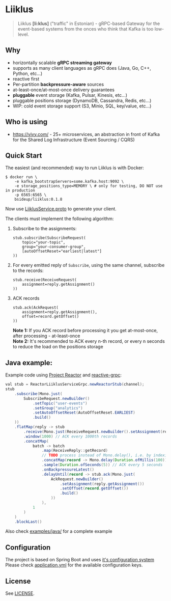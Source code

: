 # Liiklus
> Liiklus **[li:klus]** ("traffic" in Estonian) - gRPC-based Gateway for the event-based systems from the onces who think that Kafka is too low-level.

## Why
* horizontally scalable **gRPC streaming gateway**
* supports as many client languages as gRPC does (Java, Go, C++, Python, etc...)
* reactive first
* Per-partition **backpressure-aware** sources
* at-least-once/at-most-once delivery guarantees
* **pluggable** event storage (Kafka, Pulsar, Kinesis, etc...)
* pluggable positions storage (DynamoDB, Cassandra, Redis, etc...)
* WIP: cold event storage support (S3, Minio, SQL, key/value, etc...)

## Who is using
* https://vivy.com/ - 25+ microservices, an abstraction in front of Kafka for the Shared Log Infrastructure (Event Sourcing / CQRS)

## Quick Start
The easiest (and recommended) way to run Liiklus is with Docker:
```shell
$ docker run \
    -e kafka_bootstrapServers=some.kafka.host:9092 \
    -e storage_positions_type=MEMORY \ # only for testing, DO NOT use in production
    -p 6565:6565 \
    bsideup/liiklus:0.1.8
```

Now use [LiiklusService.proto](protocol/src/main/proto/LiiklusService.proto) to generate your client.

The clients must implement the following algorithm:  
1. Subscribe to the assignments:  
    ```
    stub.subscribe(SubscribeRequest(
        topic="your-topic",
        group="your-consumer-group",
        [autoOffsetReset="earliest|latest"]
    ))
    ```
1. For every emitted reply of `Subscribe`, using the same channel, subscribe to the records:  
    ```
    stub.receive(ReceiveRequest(
        assignment=reply.getAssignment()
    ))
    ```
1. ACK records
    ```
    stub.ack(AckRequest(
        assignment=reply.getAssignment(),
        offset=record.getOffset()
    ))
    ```
    **Note 1:** If you ACK record before processing it you get at-most-once, after processing - at-least-once  
    **Note 2:** It's recommended to ACK every n-th record, or every n seconds to reduce the load on the positions storage


## Java example:
Example code using [Project Reactor](http://projectreactor.io) and [reactive-grpc](https://github.com/salesforce/reactive-grpc):
```java
val stub = ReactorLiiklusServiceGrpc.newReactorStub(channel);
stub
    .subscribe(Mono.just(
        SubscribeRequest.newBuilder()
            .setTopic("user-events")
            .setGroup("analytics")
            .setAutoOffsetReset(AutoOffsetReset.EARLIEST)
            .build()
    ))
    .flatMap(reply -> stub
        .receive(Mono.just(ReceiveRequest.newBuilder().setAssignment(reply.getAssignment()).build()))
        .window(1000) // ACK every 1000th records
        .concatMap(
            batch -> batch
                .map(ReceiveReply::getRecord)
                // TODO process instead of Mono.delay(), i.e. by indexing to ElasticSearch
                .concatMap(record -> Mono.delay(Duration.ofMillis(100)))
                .sample(Duration.ofSeconds(5)) // ACK every 5 seconds
                .onBackpressureLatest()
                .delayUntil(record -> stub.ack(Mono.just(
                    AckRequest.newBuilder()
                        .setAssignment(reply.getAssignment())
                        .setOffset(record.getOffset())
                        .build()
                    ))
                ),
            1
        )
    )
    .blockLast()
```

Also check [examples/java/](examples/java/) for a complete example

## Configuration
The project is based on Spring Boot and uses [it's configuration system](https://docs.spring.io/spring-boot/docs/2.0.0.RELEASE/reference/html/boot-features-external-config.html)  
Please check [application.yml](app/src/main/resources/application.yml) for the available configuration keys.

## License

See [LICENSE](LICENSE).
